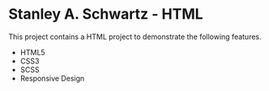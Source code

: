 # Stanley A. Schwartz - HTML

This project contains a HTML project to demonstrate the following features.

* HTML5
* CSS3
* SCSS
* Responsive Design
